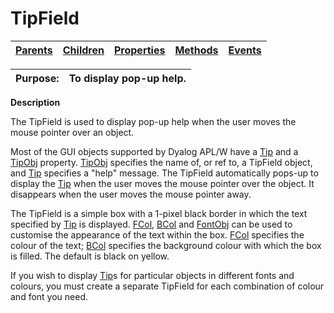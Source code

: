 




<h1 class="heading"><span class="name">TipField</span></h1>

| [Parents](../ParentLists/TipField.htm) | [Children](../ChildLists/TipField.htm) | [Properties](../PropLists/TipField.htm) | [Methods](../MethodLists/TipField.htm) | [Events](../EventLists/TipField.htm) |
| --- | --- | --- | --- | ---  |


| Purpose: | To display pop-up help. |
| --- | ---  |


**Description**


The TipField is used to display pop-up help when the user moves the mouse pointer over an object.



Most of the GUI objects supported by Dyalog APL/W have a [Tip](../a-z/tip.md) and a [TipObj](../a-z/tipobj.md) property. [TipObj](../a-z/tipobj.md) specifies the name of, or ref to, a TipField object, and [Tip](../a-z/tip.md) specifies a "help" message. The TipField automatically pops-up to display the [Tip](../a-z/tip.md) when the user moves the mouse pointer over the object. It disappears when the user moves the mouse pointer away.


The TipField is a simple box with a 1-pixel black border in which the text specified by [Tip](../a-z/tip.md) is displayed. [FCol](../a-z/fcol.md), [BCol](../a-z/bcol.md) and [FontObj](../a-z/fontobj.md) can be used to customise the appearance of the text within the box. [FCol](../a-z/fcol.md) specifies the colour of the text; [BCol](../a-z/bcol.md) specifies the background colour with which the box is filled. The default is black on yellow.


If you wish to display [Tip](../a-z/tip.md)s for particular objects in different fonts and colours, you must create a separate TipField for each combination of colour and font you need.


